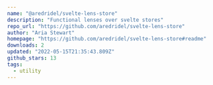 ```yaml
---
name: "@aredridel/svelte-lens-store"
description: "Functional lenses over svelte stores"
repo_url: "https://github.com/aredridel/svelte-lens-store"
author: "Aria Stewart"
homepage: "https://github.com/aredridel/svelte-lens-store#readme"
downloads: 2
updated: "2022-05-15T21:35:43.809Z"
github_stars: 13
tags: 
  - utility
---
```

